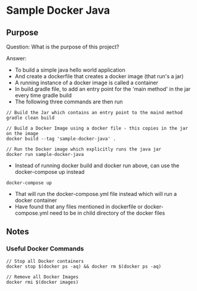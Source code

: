 # Sample Docker Java

## Purpose

Question:
What is the purpose of this project?

Answer:
* To build a simple java hello world application
* And create a dockerfile that creates a docker image (that run's a jar)
* A running instance of a docker image is called a container
* In build.gradle file, to add an entry point for the 'main method' in the jar every time gradle build
* The following three commands are then run 

```
// Build the Jar which contains an entry point to the maind method
gradle clean build

// Build a Docker Image using a docker file - this copies in the jar on the image
docker build --tag 'sample-docker-java' .

// Run the Docker image which explicitly runs the java jar
docker run sample-docker-java
```
* Instead of running docker build and docker run above, can use the docker-compose up instead
```
docker-compose up
```
* That will run the docker-compose.yml file instead which will run a docker container
* Have found that any files mentioned in dockerfile or docker-compose.yml need to be in child directory of the docker files

## Notes

### Useful Docker Commands

```
// Stop all Docker containers
docker stop $(docker ps -aq) && docker rm $(docker ps -aq)

// Remove all Docker Images
docker rmi $(docker images)
```